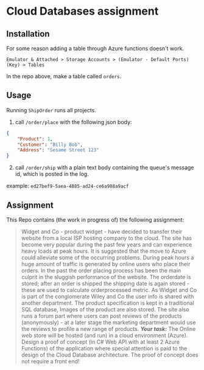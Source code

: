 # Cloud Databases assignment

## Installation

For some reason adding a table through Azure functions doesn't work.

`Emulator & Attached > Storage Accounts > (Emulator - Default Ports) (Key) > Tables`

In the repo above, make a table called `orders`.

## Usage

Running `ShipOrder` runs all projects.

1. call `/order/place` with the following json body:
```json
{
	"Product": 1,
	"Customer": "Billy Bob",
	"Address": "Sesame Street 123"
}
```
2. call `/order/ship` with a plain text body containing the queue's message id, which is posted in the log.

example: `ed27bef9-5aea-4885-ad24-ce6a988a9acf`

## Assignment

This Repo contains (the work in progress of) the following assignment:

> Widget and Co - product widget - have decided to transfer their website from a local ISP hosting company to the cloud. The site has become very popular during the past few years and can experience heavy loads at peak hours. It is suggested that the move to Azure could alleviate some of the occurring problems.
> During peak hours a huge amount of traffic is generated by online users who place their orders. In the past the order placing process has been the main culprit in the sluggish performance of the website. 
> The orderdate is stored; after an order is shipped the shipping date is again stored - these are used to calculate orderprocessed metric. 
> As Widget and Co is part of the conglomerate Wiley and Co the user info is shared with another department.
> The product specification is kept in a traditional SQL database, Images of the product are also stored. 
> The site also runs a forum part where users can post reviews of the products (anonymously) - at a later stage the marketing department would use the reviews to profile a new range of products. 
> _**Your task:**_
> The Online web store will be hosted (and run) in a cloud environment (Azure). Design a proof of concept (in C# Web API with at least 2 Azure Functions) of the application where special attention is paid to the design of the Cloud Database architecture. 
> The proof of concept does not require a front end!
